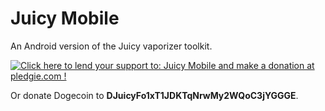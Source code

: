 Juicy Mobile
=========

An Android version of the Juicy vaporizer toolkit.

<a href='https://pledgie.com/campaigns/24042'><img alt='Click here to lend your support to: Juicy Mobile and make a donation at pledgie.com !' src='https://pledgie.com/campaigns/24042.png?skin_name=chrome' border='0' ></a>

Or donate Dogecoin to **DJuicyFo1xT1JDKTqNrwMy2WQoC3jYGGGE**.